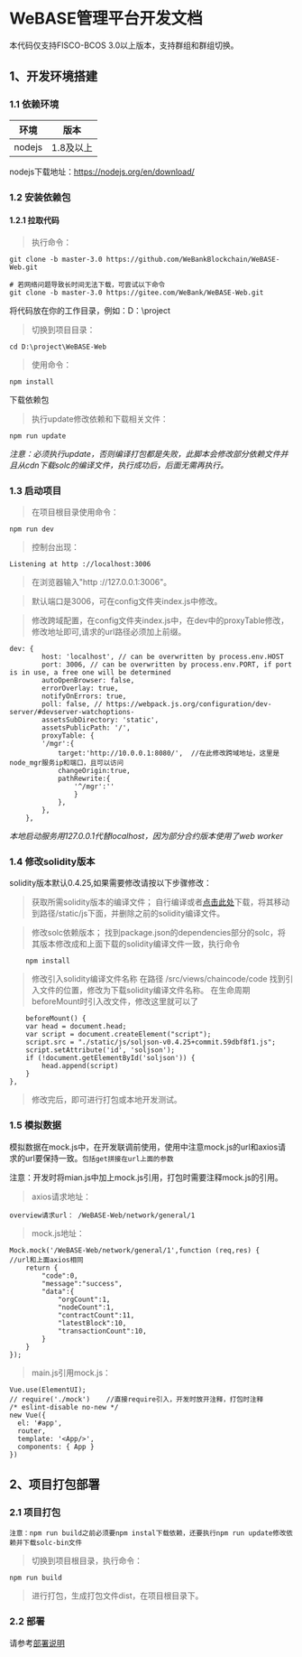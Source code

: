 # WeBASE管理平台开发文档

本代码仅支持FISCO-BCOS 3.0以上版本，支持群组和群组切换。


## 1、开发环境搭建

### 1.1 依赖环境

| 环境     | 版本              |
| ------   | ---------------  |
| nodejs   | 1.8及以上         |

nodejs下载地址：https://nodejs.org/en/download/

### 1.2 安装依赖包

#### 1.2.1 拉取代码

> 执行命令：

```shell
git clone -b master-3.0 https://github.com/WeBankBlockchain/WeBASE-Web.git

# 若网络问题导致长时间无法下载，可尝试以下命令
git clone -b master-3.0 https://gitee.com/WeBank/WeBASE-Web.git
```

将代码放在你的工作目录，例如：D：\project

> 切换到项目目录：

    cd D:\project\WeBASE-Web

> 使用命令：

    npm install

下载依赖包

> 执行update修改依赖和下载相关文件：

```
npm run update
```
*注意：必须执行update，否则编译打包都是失败，此脚本会修改部分依赖文件并且从cdn下载solc的编译文件，执行成功后，后面无需再执行。*



### 1.3 启动项目

> 在项目根目录使用命令：

    npm run dev

> 控制台出现：

    Listening at http ://localhost:3006

> 在浏览器输入"http ://127.0.0.1:3006"。

> 默认端口是3006，可在config文件夹index.js中修改。

> 修改跨域配置，在config文件夹index.js中，在dev中的proxyTable修改，修改地址即可,请求的url路径必须加上前缀。

    dev: {
            host: 'localhost', // can be overwritten by process.env.HOST
            port: 3006, // can be overwritten by process.env.PORT, if port is in use, a free one will be determined
            autoOpenBrowser: false,
            errorOverlay: true,
            notifyOnErrors: true,
            poll: false, // https://webpack.js.org/configuration/dev-server/#devserver-watchoptions-
            assetsSubDirectory: 'static',
            assetsPublicPath: '/',
            proxyTable: {
            '/mgr':{
                target:'http://10.0.0.1:8080/',  //在此修改跨域地址，这里是node_mgr服务ip和端口，且可以访问
                changeOrigin:true,
                pathRewrite:{
                    '^/mgr':''
                    }
                },
            },
        },

*本地启动服务用127.0.0.1代替localhost，因为部分合约版本使用了web worker*

### 1.4  修改solidity版本

solidity版本默认0.4.25,如果需要修改请按以下步骤修改：

> 获取所需solidity版本的编译文件；
    自行编译或者[点击此处](https://github.com/ethereum/solc-bin)下载，将其移动到路径/static/js下面，并删除之前的solidity编译文件。

> 修改solc依赖版本；
    找到package.json的dependencies部分的solc，将其版本修改成和上面下载的solidity编译文件一致，执行命令

        npm install

> 修改引入solidity编译文件名称
    在路径 /src/views/chaincode/code   找到引入文件的位置，修改为下载solidity编译文件名称。
    在生命周期beforeMount时引入改文件，修改这里就可以了

        beforeMount() {
        var head = document.head;
        var script = document.createElement("script");
        script.src = "./static/js/soljson-v0.4.25+commit.59dbf8f1.js";
        script.setAttribute('id', 'soljson');
        if (!document.getElementById('soljson')) {
            head.append(script)
        }
    },

> 修改完后，即可进行打包或本地开发测试。


### 1.5 模拟数据

模拟数据在mock.js中，在开发联调前使用，使用中注意mock.js的url和axios请求的url要保持一致。`包括get拼接在url上面的参数`

注意：开发时将mian.js中加上mock.js引用，打包时需要注释mock.js的引用。

> axios请求地址：

    overview请求url： /WeBASE-Web/network/general/1

> mock.js地址：

    Mock.mock('/WeBASE-Web/network/general/1',function (req,res) {     //url和上面axios相同
        return {
            "code":0,
            "message":"success",
            "data":{
                "orgCount":1,
                "nodeCount":1,
                "contractCount":11,
                "latestBlock":10,
                "transactionCount":10,
            }
        }
    });

> main.js引用mock.js：

    Vue.use(ElementUI);
    // require('./mock')    //直接require引入，开发时放开注释，打包时注释
    /* eslint-disable no-new */
    new Vue({
      el: '#app',
      router,
      template: '<App/>',
      components: { App }
    })


## 2、项目打包部署

### 2.1 项目打包
`注意：npm run build之前必须要npm instal下载依赖，还要执行npm run update修改依赖并下载solc-bin文件`

> 切换到项目根目录，执行命令：

    npm run build

> 进行打包，生成打包文件dist，在项目根目录下。

### 2.2 部署

请参考[部署说明](install.html)
